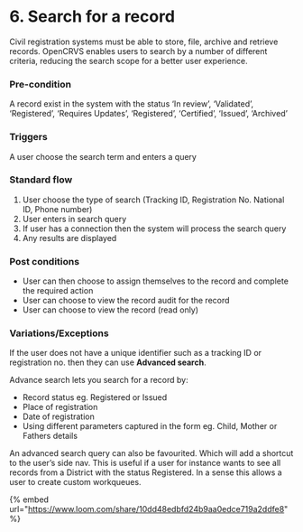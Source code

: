 # 6. Search for a record

Civil registration systems must be able to store, file, archive and retrieve records. OpenCRVS enables users to search by a number of different criteria, reducing the search scope for a better user experience.

### **Pre-condition**

A record exist in the system with the status ‘In review’, ‘Validated’, ‘Registered’, ‘Requires Updates’, ‘Registered’, ‘Certified’, ‘Issued’, ‘Archived’

### **Triggers**

A user choose the search term and enters a query

### **Standard flow**

1. User choose the type of search (Tracking ID, Registration No. National ID, Phone number)
2. User enters in search query
3. If user has a connection then the system will process the search query
4. Any results are displayed

### **Post conditions**

* User can then choose to assign themselves to the record and complete the required action
* User can choose to view the record audit for the record
* User can choose to view the record (read only)

### **Variations/Exceptions**

If the user does not have a unique identifier such as a tracking ID or registration no. then they can use **Advanced search**.

Advance search lets you search for a record by:

* Record status eg. Registered or Issued
* Place of registration
* Date of registration
* Using different parameters captured in the form eg. Child, Mother or Fathers details

An advanced search query can also be favourited. Which will add a shortcut to the user’s side nav. This is useful if a user for instance wants to see all records from a District with the status Registered. In a sense this allows a user to create custom workqueues.



{% embed url="https://www.loom.com/share/10dd48edbfd24b9aa0edce719a2ddfe8" %}
